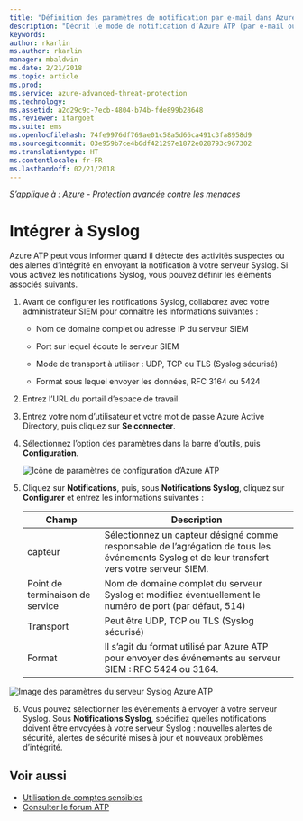 ```yaml
---
title: "Définition des paramètres de notification par e-mail dans Azure - Protection avancée contre les menaces | Microsoft Docs"
description: "Décrit le mode de notification d’Azure ATP (par e-mail ou transfert d’événements Azure ATP) quand il détecte des activités suspectes"
keywords: 
author: rkarlin
ms.author: rkarlin
manager: mbaldwin
ms.date: 2/21/2018
ms.topic: article
ms.prod: 
ms.service: azure-advanced-threat-protection
ms.technology: 
ms.assetid: a2d29c9c-7ecb-4804-b74b-fde899b28648
ms.reviewer: itargoet
ms.suite: ems
ms.openlocfilehash: 74fe9976df769ae01c58a5d66ca491c3fa8958d9
ms.sourcegitcommit: 03e959b7ce4b6df421297e1872e028793c967302
ms.translationtype: HT
ms.contentlocale: fr-FR
ms.lasthandoff: 02/21/2018
---
```

*S’applique à : Azure - Protection avancée contre les menaces*



# <a name="integrate-with-syslog"></a>Intégrer à Syslog

Azure ATP peut vous informer quand il détecte des activités suspectes ou des alertes d’intégrité en envoyant la notification à votre serveur Syslog. Si vous activez les notifications Syslog, vous pouvez définir les éléments associés suivants.

1.  Avant de configurer les notifications Syslog, collaborez avec votre administrateur SIEM pour connaître les informations suivantes :

    -   Nom de domaine complet ou adresse IP du serveur SIEM

    -   Port sur lequel écoute le serveur SIEM

    -   Mode de transport à utiliser : UDP, TCP ou TLS (Syslog sécurisé)

    -   Format sous lequel envoyer les données, RFC 3164 ou 5424

2.  Entrez l’URL du portail d’espace de travail.

3.  Entrez votre nom d’utilisateur et votre mot de passe Azure Active Directory, puis cliquez sur **Se connecter**.

4.  Sélectionnez l’option des paramètres dans la barre d’outils, puis **Configuration**.

    ![Icône de paramètres de configuration d’Azure ATP](media/ATP-config-menu.png)

5.  Cliquez sur **Notifications**, puis, sous **Notifications Syslog**, cliquez sur **Configurer** et entrez les informations suivantes :

    |Champ|Description|
    |---------|---------------|
    |capteur|Sélectionnez un capteur désigné comme responsable de l’agrégation de tous les événements Syslog et de leur transfert vers votre serveur SIEM.|
    |Point de terminaison de service|Nom de domaine complet du serveur Syslog et modifiez éventuellement le numéro de port (par défaut, 514)|
    |Transport|Peut être UDP, TCP ou TLS (Syslog sécurisé)|
    |Format|Il s’agit du format utilisé par Azure ATP pour envoyer des événements au serveur SIEM : RFC 5424 ou 3164.|

 ![Image des paramètres du serveur Syslog Azure ATP](media/atp-syslog.png)

6. Vous pouvez sélectionner les événements à envoyer à votre serveur Syslog. Sous **Notifications Syslog**, spécifiez quelles notifications doivent être envoyées à votre serveur Syslog : nouvelles alertes de sécurité, alertes de sécurité mises à jour et nouveaux problèmes d’intégrité.


## <a name="see-also"></a>Voir aussi

- [Utilisation de comptes sensibles](sensitive-accounts.md)
- [Consulter le forum ATP](https://aka.ms/azureatpcommunity)